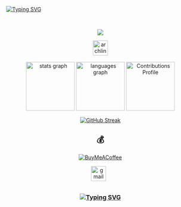 [![Typing SVG](https://readme-typing-svg.demolab.com?font=Fantasque+Sans+Mono&weight=700&size=24&pause=1000&color=0e75b6&center=true&width=446&lines=Hey%2C+It's+Payload☠️;I+am+a+Full+Stack+Developer;Talk+is+cheap+Show+me+the+code;Pentester+I+Love+Hacking)](https://git.io/typing-svg)



<br>
<p align="center"> 
  <img src="https://profile-counter.glitch.me/14payload/count.svg" />
</p>

<div align="center">
   <a href="https://archlinux.org/" target="_blank">
        <img src="https://www.vectorlogo.zone/logos/archlinux/archlinux-icon.svg" alt="archlinux" width="40" height="40"/> 
    </a>
</div>
	
<br>

<div align="center">	
<img src="https://github-readme-stats.vercel.app/api?hide_title=false&hide_rank=false&show_icons=true&include_all_commits=true&count_private=true&disable_animations=false&theme=nightowl&locale=en&hide_border=false&username=14payload" height="130" alt="stats graph"  />
<img src="https://github-readme-stats.vercel.app/api/top-langs?locale=en&hide_title=false&layout=compact&card_width=320&langs_count=5&theme=nightowl&hide_border=false&username=14payload" height="130" alt="languages graph"  />
	<img alt="Contributions Profile" src="https://github-profile-summary-cards.vercel.app/api/cards/profile-details?username=14payload&theme=nightowl" height="130" alt="Contributions Profile" />

 [![GitHub Streak](https://streak-stats.demolab.com/?user=14payload&theme=nightowl)](https://git.io/streak-stats)
  
  
  ## 💰 
[![BuyMeACoffee](https://img.shields.io/badge/Buy%20Me%20a%20Coffee-ffdd00?style=for-the-badge&logo=buy-me-a-coffee&logoColor=black)](https://buymeacoffee.com/toor) 

  
  <div class="footer" align="center" style="margin:15px;">
    <a href="mailto:muriithidennis340@gmail.com" target="_blank">
        <img style="margin:0 10px 10px 0;" src="https://user-images.githubusercontent.com/78341798/194531383-ddb2b774-5bb9-491c-b601-4a4a7d9792fb.svg" alt="gmail" width="40px"/>
    </a>
    
</div>
<h3 align="center">
  
  [![Typing SVG](https://readme-typing-svg.herokuapp.com?font=Fantasque+Sans+Mono&weight=700&size=24&pause=1000&color=0e75b6&center=true&width=446&lines=Thank+you+for+visiting!+%F0%9F%91%8D)](https://git.io/typing-svg)

</h3>


  

